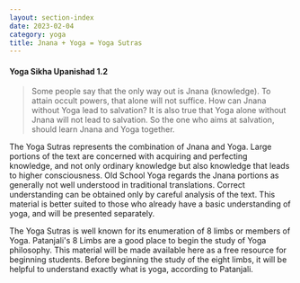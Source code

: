 ```yaml
---
layout: section-index
date: 2023-02-04
category: yoga
title: Jnana + Yoga = Yoga Sutras
---
```

#### Yoga Sikha Upanishad 1.2
>Some people say that the only way out is Jnana (knowledge). To attain occult powers, that alone will not suffice. How can Jnana without Yoga lead to salvation? It is also true that Yoga alone without Jnana will not lead to salvation. So the one who aims at salvation, should learn Jnana and Yoga together. 

The Yoga Sutras represents the combination of Jnana and Yoga. Large portions of the text are concerned with acquiring and perfecting knowledge, and not only ordinary knowledge but also knowledge that leads to higher consciousness. Old School Yoga regards the Jnana portions as generally not well understood in traditional translations. Correct understanding can be obtained only by careful analysis of the text. This material is better suited to those who already have a basic understanding of yoga, and will be presented separately. 

The Yoga Sutras is well known for its enumeration of 8 limbs or members of Yoga. Patanjali's 8 Limbs are a good place to begin the study of Yoga philosophy. This material will be made available here as a free resource for beginning students. Before beginning the study of the eight limbs, it will be helpful to understand exactly what is yoga, according to Patanjali.
